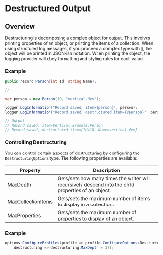 # Destructured Output

## Overview

Destructuring is decomposing a complex object for output. This involves printing properties of an object, or printing the items of a collection. When using structured log messages, if you proceed a complex type with `@`, the object will be printed in JSON-ish notation. When printing the object, the logging provider will obey formatting and styling rules for each value.

### Example

```csharp
public record Person(int Id, string Name);

// ..

var person = new Person(10, "vertical-dev");

logger.LogInformation("Record saved, item={person}", person);
logger.LogInformation("Record saved, destructured item={@person}", person);

// Output
// Record saved, item=Vertical.Example.Person
// Record saved, destructured item={Id=10, Name=vertical-dev}
```

### Controlling Destructuring

You can control certain aspects of destructuring by configuring the `DestructuringOptions` type. The following properties are available:

|Property|Description|
|---|---|
|MaxDepth|Gets/sets how many times the writer will recursively descend into the child properties of an object.|
|MaxCollectionItems|Gets/sets the maximum number of items to display in a collection.|
|MaxProperties|Gets/sets the maximum number of properties to display of an object.|

### Example

```csharp
options.ConfigureProfiles(profile => profile.ConfigureOptions<DestructuringOptions>(
    destructuring => destructuring.MaxDepth = 3));
```
